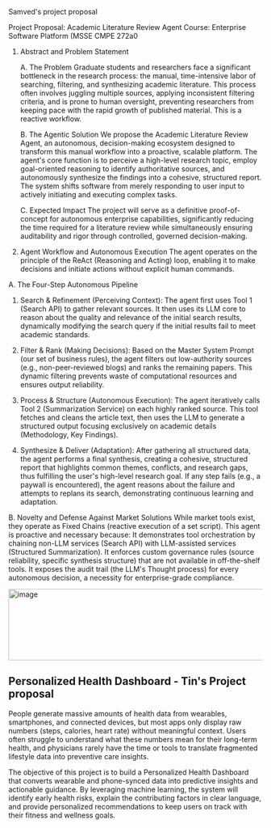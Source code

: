 Samved's project proposal

Project Proposal: Academic Literature Review Agent
Course: Enterprise Software Platform (MSSE CMPE 272a0


1. Abstract and Problem Statement

   A. The Problem Graduate students and researchers face a significant bottleneck in the research process: the manual, time-intensive labor of searching, filtering, and synthesizing academic literature. This process often involves juggling multiple sources, applying inconsistent filtering criteria, and is prone to human oversight, preventing researchers from keeping pace with the rapid growth of published material. This is a reactive workflow.


     B. The Agentic Solution
We propose the Academic Literature Review Agent, an autonomous, decision-making ecosystem  designed to transform this manual workflow into a proactive, scalable platform. The agent's core function is to perceive a high-level research topic, employ goal-oriented reasoning  to identify authoritative sources, and autonomously synthesize the findings into a cohesive, structured report. The system shifts software from merely responding to user input to actively initiating and executing complex tasks.


    C. Expected Impact
The project will serve as a definitive proof-of-concept for autonomous enterprise capabilities, significantly reducing the time required for a literature review while simultaneously ensuring auditability and rigor through controlled, governed decision-making.



2. Agent Workflow and Autonomous Execution
The agent operates on the principle of the ReAct (Reasoning and Acting) loop, enabling it to make decisions and initiate actions without explicit human commands.

A. The Four-Step Autonomous Pipeline
1. Search & Refinement (Perceiving Context): The agent first uses Tool 1 (Search API) to gather relevant sources. It then uses its LLM core to reason about the quality and relevance of the initial search results, dynamically modifying the search query if the initial results fail to meet academic standards.

2. Filter & Rank (Making Decisions): Based on the Master System Prompt (our set of business rules), the agent filters out low-authority sources (e.g., non-peer-reviewed blogs) and ranks the remaining papers. This dynamic filtering prevents waste of computational resources and ensures output reliability.

3. Process & Structure (Autonomous Execution): The agent iteratively calls Tool 2 (Summarization Service) on each highly ranked source. This tool fetches and cleans the article text, then uses the LLM to generate a structured output focusing exclusively on academic details (Methodology, Key Findings).

4. Synthesize & Deliver (Adaptation): After gathering all structured data, the agent performs a final synthesis, creating a cohesive, structured report that highlights common themes, conflicts, and research gaps, thus fulfilling the user's high-level research goal. If any step fails (e.g., a paywall is encountered), the agent reasons about the failure and attempts to replans its search, demonstrating continuous learning and adaptation.

B. Novelty and Defense Against Market Solutions
While market tools exist, they operate as Fixed Chains (reactive execution of a set script). This agent is proactive  and necessary because: It demonstrates tool orchestration by chaining non-LLM services (Search API) with LLM-assisted services (Structured Summarization). It enforces custom governance rules (source reliability, specific synthesis structure) that are not available in off-the-shelf tools. It exposes the audit trail (the LLM's Thought process) for every autonomous decision, a necessity for enterprise-grade compliance.



<img width="724" height="141" alt="image" src="https://github.com/user-attachments/assets/6ffceffe-d554-4921-9ec6-be0cf8f722a7" />





## Personalized Health Dashboard - Tin's Project proposal 

People generate massive amounts of health data from wearables, smartphones, and connected devices, but most apps only display raw numbers (steps, calories, heart rate) without meaningful context. Users often struggle to understand what these numbers mean for their long-term health, and physicians rarely have the time or tools to translate fragmented lifestyle data into preventive care insights. 

The objective of this project is to build a Personalized Health Dashboard that converts wearable and phone-synced data into predictive insights and actionable guidance. By leveraging machine learning, the system will identify early health risks, explain the contributing factors in clear language, and provide personalized recommendations to keep users on track with their fitness and wellness goals.


